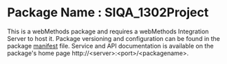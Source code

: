 # Package Name : SIQA_1302Project
This is a webMethods package and requires a webMethods Integration Server to host it. Package versioning and configuration can be found in the package [manifest](./SIQA_1302Project/manifest.v3) file. Service and API documentation is available on the package's home page http://&lt;server&gt;:&lt;port&gt;/&lt;packagename>.